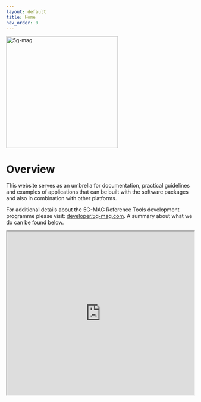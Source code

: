 ```yaml
---
layout: default
title: Home
nav_order: 0
---
```


<img src="{{site.baseurl}}/assets/images/5g-mag-reference-tools.webp" alt="5g-mag" style="width:300px">

# Overview

This website serves as an umbrella for documentation, practical guidelines and examples of applications that can be
built with the software packages and also in combination with other platforms.

For additional details about the 5G-MAG Reference Tools development programme please visit: [developer.5g-mag.com](https://developer.5g-mag.com/). A summary about what we do can be found below.

<iframe width="100%" height="440" src="https://drive.google.com/file/d/1tPcMWLeY6QJNH5OfGWDwLmoSyjrqk8gA/preview"></iframe>

